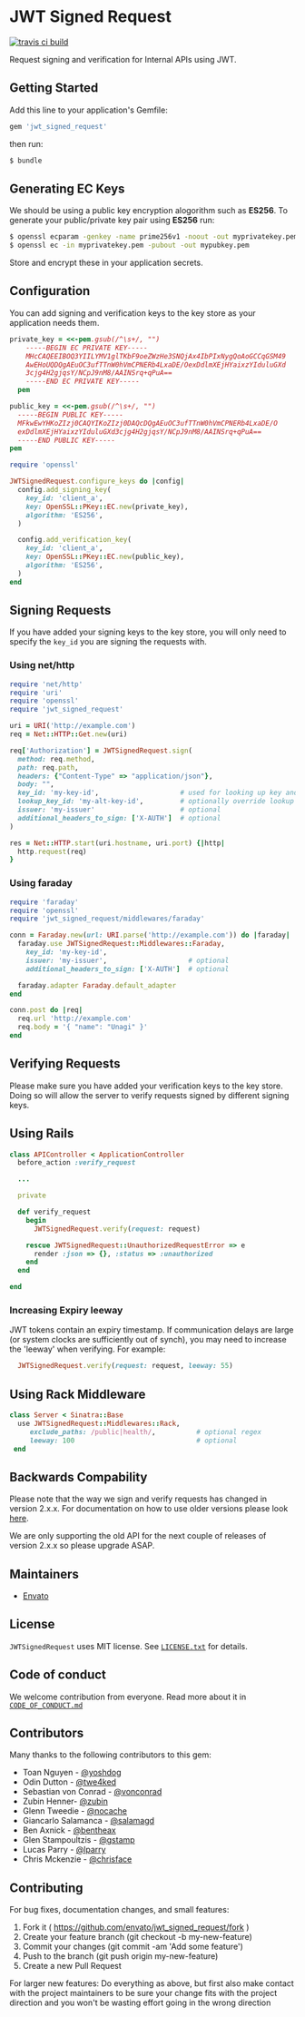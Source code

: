 # JWT Signed Request
[![travis ci build](https://api.travis-ci.org/envato/jwt_signed_request.svg)](https://travis-ci.org/envato/jwt_signed_request)

Request signing and verification for Internal APIs using JWT.

## Getting Started

Add this line to your application's Gemfile:

```ruby
gem 'jwt_signed_request'
```

then run:

```sh
$ bundle
```

## Generating EC Keys

We should be using a public key encryption alogorithm such as **ES256**. To generate your public/private key pair using **ES256** run:

```sh
$ openssl ecparam -genkey -name prime256v1 -noout -out myprivatekey.pem
$ openssl ec -in myprivatekey.pem -pubout -out mypubkey.pem
```

Store and encrypt these in your application secrets.

## Configuration

You can add signing and verification keys to the key store as your application needs them.

```ruby
private_key = <<-pem.gsub(/^\s+/, "")
    -----BEGIN EC PRIVATE KEY-----
    MHcCAQEEIBOQ3YIILYMV1glTKbF9oeZWzHe3SNQjAx4IbPIxNygQoAoGCCqGSM49
    AwEHoUQDQgAEuOC3ufTTnW0hVmCPNERb4LxaDE/OexDdlmXEjHYaixzYIduluGXd
    3cjg4H2gjqsY/NCpJ9nM8/AAINSrq+qPuA==
    -----END EC PRIVATE KEY-----
  pem

public_key = <<-pem.gsub(/^\s+/, "")
  -----BEGIN PUBLIC KEY-----
  MFkwEwYHKoZIzj0CAQYIKoZIzj0DAQcDQgAEuOC3ufTTnW0hVmCPNERb4LxaDE/O
  exDdlmXEjHYaixzYIduluGXd3cjg4H2gjqsY/NCpJ9nM8/AAINSrq+qPuA==
  -----END PUBLIC KEY-----
pem

require 'openssl'

JWTSignedRequest.configure_keys do |config|
  config.add_signing_key(
    key_id: 'client_a',
    key: OpenSSL::PKey::EC.new(private_key),
    algorithm: 'ES256',
  )

  config.add_verification_key(
    key_id: 'client_a',
    key: OpenSSL::PKey::EC.new(public_key),
    algorithm: 'ES256',
  )
end
```

## Signing Requests

If you have added your signing keys to the key store, you will only need to specify the `key_id` you are signing the requests with.

### Using net/http

```ruby
require 'net/http'
require 'uri'
require 'openssl'
require 'jwt_signed_request'

uri = URI('http://example.com')
req = Net::HTTP::Get.new(uri)

req['Authorization'] = JWTSignedRequest.sign(
  method: req.method,
  path: req.path,
  headers: {"Content-Type" => "application/json"},
  body: "",
  key_id: 'my-key-id',                    # used for looking up key and kid header
  lookup_key_id: 'my-alt-key-id',         # optionally override lookup key
  issuer: 'my-issuer'                     # optional
  additional_headers_to_sign: ['X-AUTH']  # optional
)

res = Net::HTTP.start(uri.hostname, uri.port) {|http|
  http.request(req)
}
```

### Using faraday

```ruby
require 'faraday'
require 'openssl'
require 'jwt_signed_request/middlewares/faraday'

conn = Faraday.new(url: URI.parse('http://example.com')) do |faraday|
  faraday.use JWTSignedRequest::Middlewares::Faraday,
    key_id: 'my-key-id',
    issuer: 'my-issuer',                    # optional
    additional_headers_to_sign: ['X-AUTH']  # optional

  faraday.adapter Faraday.default_adapter
end

conn.post do |req|
  req.url 'http://example.com'
  req.body = '{ "name": "Unagi" }'
end
```

## Verifying Requests

Please make sure you have added your verification keys to the key store. Doing so will allow the server to verify requests signed by different signing keys.


## Using Rails

```ruby
class APIController < ApplicationController
  before_action :verify_request

  ...

  private

  def verify_request
    begin
      JWTSignedRequest.verify(request: request)

    rescue JWTSignedRequest::UnauthorizedRequestError => e
      render :json => {}, :status => :unauthorized
    end
  end

end
```

### Increasing Expiry leeway

JWT tokens contain an expiry timestamp. If communication delays are large (or system clocks are sufficiently out of synch), you may need to increase the 'leeway' when verifying. For example:

```ruby
  JWTSignedRequest.verify(request: request, leeway: 55)
```

## Using Rack Middleware

```ruby
class Server < Sinatra::Base
  use JWTSignedRequest::Middlewares::Rack,
     exclude_paths: /public|health/,          # optional regex
     leeway: 100                              # optional
 end
```

## Backwards Compability

Please note that the way we sign and verify requests has changed in version 2.x.x. For documentation on how to use older versions please look [here](https://github.com/envato/jwt_signed_request/blob/master/VERSION_1.md).

We are only supporting the old API for the next couple of releases of version 2.x.x so please upgrade ASAP.

## Maintainers
- [Envato](https://github.com/envato)

## License

`JWTSignedRequest` uses MIT license. See
[`LICENSE.txt`](https://github.com/envato/jwt_signed_request/blob/master/LICENSE.txt) for
details.

## Code of conduct

We welcome contribution from everyone. Read more about it in
[`CODE_OF_CONDUCT.md`](https://github.com/envato/jwt_signed_request/blob/master/CODE_OF_CONDUCT.md)

## Contributors

Many thanks to the following contributors to this gem:

- Toan Nguyen - [@yoshdog](https://github.com/yoshdog)
- Odin Dutton - [@twe4ked](https://github.com/twe4ked)
- Sebastian von Conrad - [@vonconrad](https://github.com/vonconrad)
- Zubin Henner- [@zubin](https://github.com/zubin)
- Glenn Tweedie - [@nocache](https://github.com/nocache)
- Giancarlo Salamanca - [@salamagd](https://github.com/salamagd)
- Ben Axnick - [@bentheax](https://github.com/bentheax)
- Glen Stampoultzis - [@gstamp](https://github.com/gstamp)
- Lucas Parry - [@lparry](https://github.com/lparry)
- Chris Mckenzie - [@chrisface](https://github.com/chrisface)

## Contributing

For bug fixes, documentation changes, and small features:

1. Fork it ( https://github.com/envato/jwt_signed_request/fork )
2. Create your feature branch (git checkout -b my-new-feature)
3. Commit your changes (git commit -am 'Add some feature')
4. Push to the branch (git push origin my-new-feature)
5. Create a new Pull Request

For larger new features: Do everything as above, but first also make contact with the project maintainers to be sure your change fits with the project direction and you won't be wasting effort going in the wrong direction
